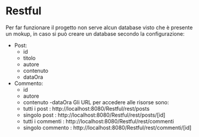 # Restful
Per far funzionare il progetto non serve alcun database visto che è presente un mokup, in caso si può creare un database secondo la configurazione:
- Post:
  - id
  - titolo
  - autore
  - contenuto
  - dataOra
- Commento:
  - id
  - autore
  - contenuto
  -dataOra
Gli URL per accedere alle risorse sono:
  - tutti i post : http://localhost:8080/Restful/rest/posts
  - singolo post : http://localhost:8080/Restful/rest/posts/[id]
  - tutti i commenti : http://localhost:8080/Restful/rest/commenti
  - singolo commento : http://localhost:8080/Restful/rest/commenti/[id]
